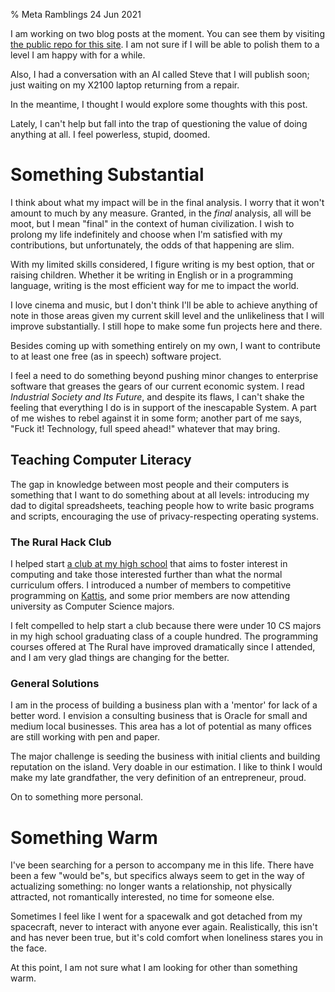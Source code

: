 % Meta Ramblings
24 Jun 2021

I am working on two blog posts at the moment. You can see them by visiting [the public repo for this site](https://github.com/benbdevd/panblog/pulls). I am not sure if I will be able to polish them to a level I am happy with for a while.

Also, I had a conversation with an AI called Steve that I will publish soon; just waiting on my X2100 laptop returning from a repair.

In the meantime, I thought I would explore some thoughts with this post.

Lately, I can't help but fall into the trap of questioning the value of doing anything at all. I feel powerless, stupid, doomed.

# Something Substantial

I think about what my impact will be in the final analysis. I worry that it won't amount to much by any measure. Granted, in the *final* analysis, all will be moot, but I mean "final" in the context of human civilization. I wish to prolong my life indefinitely and choose when I'm satisfied with my contributions, but unfortunately, the odds of that happening are slim.

With my limited skills considered, I figure writing is my best option, that or raising children. Whether it be writing in English or in a programming language, writing is the most efficient way for me to impact the world.

I love cinema and music, but I don't think I'll be able to achieve anything of note in those areas given my current skill level and the unlikeliness that I will improve substantially. I still hope to make some fun projects here and there.

Besides coming up with something entirely on my own, I want to contribute to at least one free (as in speech) software project.

I feel a need to do something beyond pushing minor changes to enterprise software that greases the gears of our current economic system. I read *Industrial Society and Its Future*, and despite its flaws, I can't shake the feeling that everything I do is in support of the inescapable System. A part of me wishes to rebel against it in some form; another part of me says, "Fuck it! Technology, full speed ahead!" whatever that may bring.

## Teaching Computer Literacy

The gap in knowledge between most people and their computers is something that I want to do something about at all levels: introducing my dad to digital spreadsheets, teaching people how to write basic programs and scripts, encouraging the use of privacy-respecting operating systems.

### The Rural Hack Club

I helped start [a club at my high school](https://ruralhack.club) that aims to foster interest in computing and take those interested further than what the normal curriculum offers. I introduced a number of members to competitive programming on [Kattis](https://open.kattis.com/), and some prior members are now attending university as Computer Science majors.

I felt compelled to help start a club because there were under 10 CS majors in my high school graduating class of a couple hundred. The programming courses offered at The Rural have improved dramatically since I attended, and I am very glad things are changing for the better.

### General Solutions

I am in the process of building a business plan with a 'mentor' for lack of a better word. I envision a consulting business that is Oracle for small and medium local businesses. This area has a lot of potential as many offices are still working with pen and paper.

The major challenge is seeding the business with initial clients and building reputation on the island. Very doable in our estimation. I like to think I would make my late grandfather, the very definition of an entrepreneur, proud.

On to something more personal.

# Something Warm

I've been searching for a person to accompany me in this life. There have been a few "would be"s, but specifics always seem to get in the way of actualizing something: no longer wants a relationship, not physically attracted, not romantically interested, no time for someone else.

Sometimes I feel like I went for a spacewalk and got detached from my spacecraft, never to interact with anyone ever again. Realistically, this isn't and has never been true, but it's cold comfort when loneliness stares you in the face.

At this point, I am not sure what I am looking for other than something warm.
